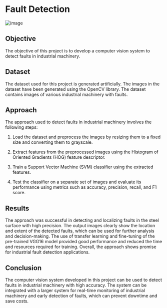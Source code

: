 # Fault Detection

![image](https://user-images.githubusercontent.com/93007427/165225212-66b63e7e-e9c2-495a-9d8a-f88a6f1ec0e5.png)

## Objective
The objective of this project is to develop a computer vision system to detect faults in industrial machinery.

## Dataset
The dataset used for this project is generated artificially. The images in the dataset have been generated using the OpenCV library. The dataset contains images of various industrial machinery with faults.

## Approach
The approach used to detect faults in industrial machinery involves the following steps:

1. Load the dataset and preprocess the images by resizing them to a fixed size and converting them to grayscale.

2. Extract features from the preprocessed images using the Histogram of Oriented Gradients (HOG) feature descriptor.

3. Train a Support Vector Machine (SVM) classifier using the extracted features.

4. Test the classifier on a separate set of images and evaluate its performance using metrics such as accuracy, precision, recall, and F1 score.

## Results
The approach was successful in detecting and localizing faults in the steel surface with high precision. The output images clearly show the location and extent of the detected faults, which can be used for further analysis and decision-making. The use of transfer learning and fine-tuning of the pre-trained VGG16 model provided good performance and reduced the time and resources required for training. Overall, the approach shows promise for industrial fault detection applications.

## Conclusion
The computer vision system developed in this project can be used to detect faults in industrial machinery with high accuracy. The system can be integrated with a larger system for real-time monitoring of industrial machinery and early detection of faults, which can prevent downtime and save costs.
